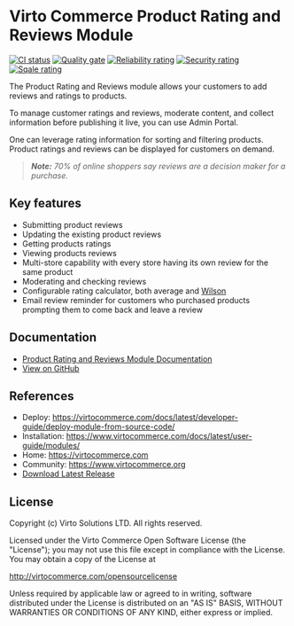 # Virto Commerce Product Rating and Reviews Module

[![CI status](https://github.com/VirtoCommerce/vc-module-customer-review/workflows/Module%20CI/badge.svg?branch=dev)](https://github.com/VirtoCommerce/vc-module-customer-review/actions?query=workflow%3A"Module+CI") [![Quality gate](https://sonarcloud.io/api/project_badges/measure?project=VirtoCommerce_vc-module-customer-review&metric=alert_status&branch=dev)](https://sonarcloud.io/dashboard?id=VirtoCommerce_vc-module-customer-review) [![Reliability rating](https://sonarcloud.io/api/project_badges/measure?project=VirtoCommerce_vc-module-customer-review&metric=reliability_rating&branch=dev)](https://sonarcloud.io/dashboard?id=VirtoCommerce_vc-module-customer-review) [![Security rating](https://sonarcloud.io/api/project_badges/measure?project=VirtoCommerce_vc-module-customer-review&metric=security_rating&branch=dev)](https://sonarcloud.io/dashboard?id=VirtoCommerce_vc-module-customer-review) [![Sqale rating](https://sonarcloud.io/api/project_badges/measure?project=VirtoCommerce_vc-module-customer-review&metric=sqale_rating&branch=dev)](https://sonarcloud.io/dashboard?id=VirtoCommerce_vc-module-customer-review)

The Product Rating and Reviews module allows your customers to add reviews and ratings to products.
 
To manage customer ratings and reviews, moderate content, and collect information before publishing it live, you can use Admin Portal.
 
One can leverage rating information for sorting and filtering products. Product ratings and reviews can be displayed for customers on demand.
 
> ***Note:*** *70% of online shoppers say reviews are a decision maker for a purchase.*

## Key features
* Submitting product reviews
* Updating the existing product reviews
* Getting products ratings
* Viewing products reviews
* Multi-store capability with every store having its own review for the same product
* Moderating and checking reviews
* Configurable rating calculator, both average and [Wilson](https://www.evanmiller.org/how-not-to-sort-by-average-rating.html)
* Email review reminder for customers who purchased products prompting them to come back and leave a review


## Documentation
* [Product Rating and Reviews Module Documentation](https://virtocommerce.com/docs/latest/modules/customer-review/)
* [View on GitHub](docs/index.md)


## References

* Deploy: https://virtocommerce.com/docs/latest/developer-guide/deploy-module-from-source-code/
* Installation: https://www.virtocommerce.com/docs/latest/user-guide/modules/
* Home: https://virtocommerce.com
* Community: https://www.virtocommerce.org
* [Download Latest Release](https://github.com/VirtoCommerce/vc-module-customer-review/releases/latest)

## License

Copyright (c) Virto Solutions LTD.  All rights reserved.

Licensed under the Virto Commerce Open Software License (the "License"); you
may not use this file except in compliance with the License. You may
obtain a copy of the License at

http://virtocommerce.com/opensourcelicense

Unless required by applicable law or agreed to in writing, software
distributed under the License is distributed on an "AS IS" BASIS,
WITHOUT WARRANTIES OR CONDITIONS OF ANY KIND, either express or
implied.
